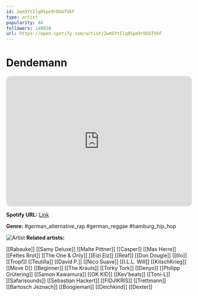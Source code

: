 ```yaml
---
id: 2wm5YtIlq0Spe9rDGGTVkF
type: artist
popularity: 44
followers: 140028
url: https://open.spotify.com/artist/2wm5YtIlq0Spe9rDGGTVkF
---
```

# Dendemann

<iframe style="border-radius:12px" src="https://open.spotify.com/embed/artist/2wm5YtIlq0Spe9rDGGTVkF" width="100%" height="352" frameBorder="0" allowfullscreen="" allow="autoplay; clipboard-write; encrypted-media; fullscreen; picture-in-picture" loading="lazy"></iframe>

**Spotify URL:** [Link](https://open.spotify.com/artist/2wm5YtIlq0Spe9rDGGTVkF)

**Genre:**  #german_alternative_rap #german_reggae #hamburg_hip_hop

![Artist](https://i.scdn.co/image/ab6761610000e5eb3eb4e4301a9f430d59aa41d2)
**Related artists:**

[[Rabauke]]
[[Samy Deluxe]]
[[Malte Pittner]]
[[Casper]]
[[Max Herre]]
[[Fettes Brot]]
[[The One & Only]]
[[Eizi Eiz]]
[[Reaf]]
[[Don Dougie]]
[[Illo]]
[[Tropf]]
[[Teutilla]]
[[David P.]]
[[Nico Suave]]
[[I.L.L. Will]]
[[KitschKrieg]]
[[Move D]]
[[Beginner]]
[[The Krauts]]
[[Torky Tork]]
[[Denyo]]
[[Philipp Grütering]]
[[Samon Kawamura]]
[[OK KID]]
[[Kev'beats]]
[[Toni-L]]
[[Safarisounds]]
[[Sebastian Hackert]]
[[FIDJIKRIS]]
[[Trettmann]]
[[Bartosch Jeznach]]
[[Boogieman]]
[[Deichkind]]
[[Dexter]]
